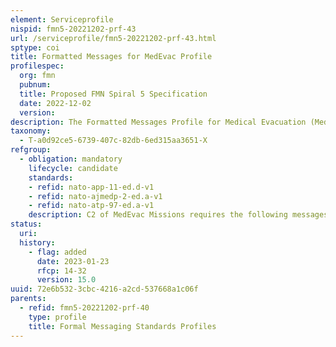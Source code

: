 ```yaml
---
element: Serviceprofile
nispid: fmn5-20221202-prf-43
url: /serviceprofile/fmn5-20221202-prf-43.html
sptype: coi
title: Formatted Messages for MedEvac Profile
profilespec:
  org: fmn
  pubnum: 
  title: Proposed FMN Spiral 5 Specification
  date: 2022-12-02
  version: 
description: The Formatted Messages Profile for Medical Evacuation (MedEvac) provides standard for formatted messages that are typically used for C2 of Medical Evacuation missions. These formatted messages may be used as payload/attachment in combination with various transport mechanisms such as informal messaging (e-mail), text collaboration (chat) or in standardized voice procedures.
taxonomy:
  - T-a0d92ce5-6739-407c-82db-6ed315aa3651-X
refgroup:
  - obligation: mandatory
    lifecycle: candidate
    standards: 
    - refid: nato-app-11-ed.d-v1
    - refid: nato-ajmedp-2-ed.a-v1
    - refid: nato-atp-97-ed.a-v1
    description: C2 of MedEvac Missions requires the following messages  Situational Awareness Incident Report (INCREP – A078)Incident Spot Report (INCSPOTREP – J006)Troops in Contact SALTA Format (SALTATIC A073)Requests Medical Evacuation Request (MEDEVAC – A012)Mechanism Injury Symptoms Treatment (MIST‐AT, supplement to A012)Diving Accident (DIVEACC – N019)Evacuation Request (EVACREQ – N096)
status:
  uri: 
  history: 
    - flag: added
      date: 2023-01-23
      rfcp: 14-32
      version: 15.0
uuid: 72e6b532-3cbc-4216-a2cd-537668a1c06f
parents:
  - refid: fmn5-20221202-prf-40
    type: profile
    title: Formal Messaging Standards Profiles
---
```

